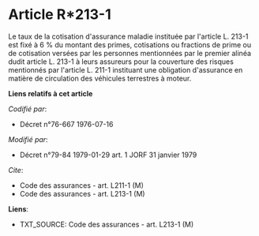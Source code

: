 # Article R*213-1

Le taux de la cotisation d'assurance maladie instituée par l'article L. 213-1 est fixé à 6 % du montant des primes,
cotisations ou fractions de prime ou de cotisation versées par les personnes mentionnées par le premier alinéa dudit article
L. 213-1 à leurs assureurs pour la couverture des risques mentionnés par l'article L. 211-1 instituant une obligation
d'assurance en matière de circulation des véhicules terrestres à moteur.

**Liens relatifs à cet article**

_Codifié par_:

  - Décret n°76-667 1976-07-16

_Modifié par_:

  - Décret n°79-84 1979-01-29 art. 1 JORF 31 janvier 1979

_Cite_:

  - Code des assurances - art. L211-1 (M)
  - Code des assurances - art. L213-1 (M)

**Liens**:

  - TXT_SOURCE: Code des assurances - art. L213-1 (M)

